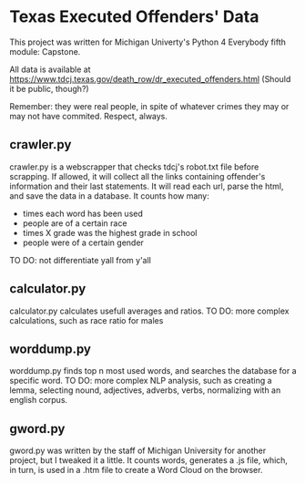 # Texas Executed Offenders' Data
This project was written for Michigan Univerty's
Python 4 Everybody fifth module: Capstone.

All data is available at https://www.tdcj.texas.gov/death_row/dr_executed_offenders.html
(Should it be public, though?)

Remember: they were real people, 
in spite of whatever crimes they may
or may not have commited. Respect, always.

## crawler.py
crawler.py is a webscrapper that checks
tdcj's robot.txt file before scrapping.
If allowed, it will collect all the links
containing offender's information and 
their last statements.
It will read each url, parse the html,
and save the data in a database. 
It counts how many:
- times each word has been used
- people are of a certain race
- times X grade was the highest grade in school
- people were of a certain gender

TO DO: not differentiate yall from y'all

## calculator.py
calculator.py calculates usefull 
averages and ratios.
TO DO: more complex calculations, 
such as race ratio for males

## worddump.py
worddump.py finds top n most used
words, and searches the database for
a specific word.
TO DO: more complex NLP analysis, 
such as creating a lemma, selecting
nound, adjectives, adverbs, verbs,
normalizing with an english corpus.

## gword.py
gword.py was written by the staff of
Michigan University for another project,
but I tweaked it a little.
It counts words, generates a .js file,
which, in turn, is used in a .htm file 
to create a Word Cloud on the browser.
